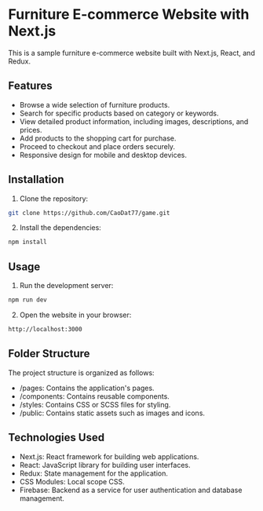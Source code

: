 # Furniture E-commerce Website with Next.js
This is a sample furniture e-commerce website built with Next.js, React, and Redux.

## Features
- Browse a wide selection of furniture products.
- Search for specific products based on category or keywords.
- View detailed product information, including images, descriptions, and prices.
- Add products to the shopping cart for purchase.
- Proceed to checkout and place orders securely.
- Responsive design for mobile and desktop devices.

## Installation

1. Clone the repository:
```bash
git clone https://github.com/CaoDat77/game.git
```

2. Install the dependencies:
```bash
npm install
```

## Usage
1. Run the development server:
```bash
npm run dev
```
2. Open the website in your browser:
```bash 
http://localhost:3000
```

## Folder Structure
The project structure is organized as follows:
- /pages: Contains the application's pages.
- /components: Contains reusable components.
- /styles: Contains CSS or SCSS files for styling.
- /public: Contains static assets such as images and icons.
  
## Technologies Used
- Next.js: React framework for building web applications.
- React: JavaScript library for building user interfaces.
- Redux: State management for the application.
- CSS Modules: Local scope CSS.
- Firebase: Backend as a service for user authentication and database management.  